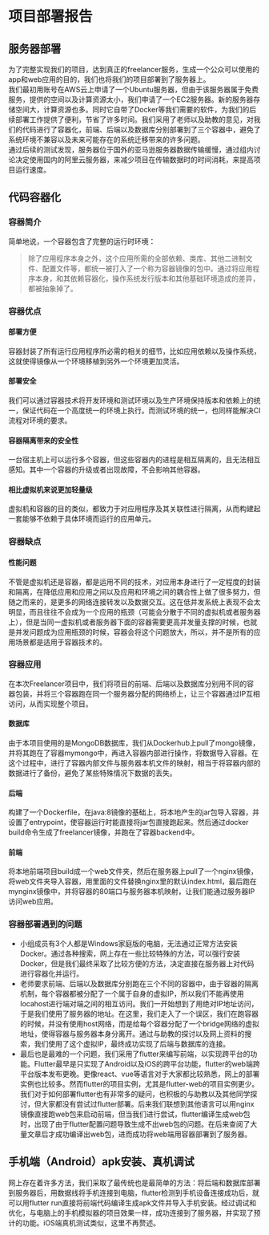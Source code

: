 # 项目部署报告

## 服务器部署
为了完整实现我们的项目，达到真正的freelancer服务，生成一个公众可以使用的app和web应用的目的，我们也将我们的项目部署到了服务器上。  
我们最初用账号在AWS云上申请了一个Ubuntu服务器，但由于该服务器属于免费服务，提供的空间以及计算资源太小，我们申请了一个EC2服务器。新的服务器存储空间大，计算资源也多。同时它自带了Docker等我们需要的软件，为我们的后续部署工作提供了便利，节省了许多时间。我们采用了老师以及助教的意见，对我们的代码进行了容器化，前端、后端以及数据库分别部署到了三个容器中，避免了系统环境不兼容以及未来可能存在的系统迁移带来的许多问题。  
通过后续的测试发现，服务器位于国外的亚马逊服务器数据传输缓慢，通过组内讨论决定使用国内的阿里云服务器，来减少项目在传输数据时的时间消耗，来提高项目运行速度。
## 代码容器化
### 容器简介
简单地说，一个容器包含了完整的运行时环境：
> 除了应用程序本身之外，这个应用所需的全部依赖、类库、其他二进制文件、配置文件等，都统一被打入了一个称为容器镜像的包中。通过将应用程序本身，和其依赖容器化，操作系统发行版本和其他基础环境造成的差异，都被抽象掉了。

### 容器优点
#### 部署方便
容器封装了所有运行应用程序所必需的相关的细节，比如应用依赖以及操作系统，这就使得镜像从一个环境移植到另外一个环境更加灵活。
#### 部署安全
我们可以通过容器技术将开发环境和测试环境以及生产环境保持版本和依赖上的统一，保证代码在一个高度统一的环境上执行。而测试环境的统一，也同样能解决CI流程对环境的要求。
#### 容器隔离带来的安全性
一台宿主机上可以运行多个容器，但这些容器内的进程是相互隔离的，且无法相互感知。其中一个容器的升级或者出现故障，不会影响其他容器。
#### 相比虚拟机来说更加轻量级
虚拟机和容器的目的类似，都致力于对应用程序及其关联性进行隔离，从而构建起一套能够不依赖于具体环境而运行的应用单元。
### 容器缺点
#### 性能问题
不管是虚拟机还是容器，都是运用不同的技术，对应用本身进行了一定程度的封装和隔离，在降低应用和应用之间以及应用和环境之间的耦合性上做了很多努力，但随之而来的，是更多的网络连接转发以及数据交互。这在低并发系统上表现不会太明显，而且往往不会成为一个应用的瓶颈（可能会分散于不同的虚拟机或者服务器上），但是当同一虚拟机或者服务器下面的容器需要更高并发量支撑的时候，也就是并发问题成为应用瓶颈的时候，容器会将这个问题放大，所以，并不是所有的应用场景都是适用于容器技术的。
### 容器应用
在本次Freelancer项目中，我们将项目的前端、后端以及数据库分别用不同的容器包装，并将三个容器跑在同一个服务器分配的网络桥上，让三个容器通过IP互相访问，从而实现整个项目。
#### 数据库
由于本项目使用的是MongoDB数据库，我们从Dockerhub上pull了mongo镜像，并将其跑在了容器mymongo中，再进入容器内部进行操作，将数据导入容器。在这个过程中，进行了容器内部文件与服务器本机文件的映射，相当于将容器内部的数据进行了备份，避免了某些特殊情况下数据的丢失。
#### 后端
构建了一个Dockerfile，在java:8镜像的基础上，将本地产生的jar包导入容器，并设置了entrypoint，使容器运行时能直接将jar包直接跑起来。然后通过docker build命令生成了freelancer镜像，并跑在了容器backend中。
#### 前端
将本地前端项目build成一个web文件夹，然后在服务器上pull了一个nginx镜像，将web文件夹导入容器，用里面的文件替换nginx里的默认index.html，最后跑在mynginx镜像中，并将容器的80端口与服务器本机映射，让我们能通过服务器IP访问web应用。
### 容器部署遇到的问题
+ 小组成员有3个人都是Windows家庭版的电脑，无法通过正常方法安装Docker。通过各种搜索，网上存在一些比较特殊的方法，可以强行安装Docker，但是我们最终采取了比较方便的方法，决定直接在服务器上对代码进行容器化并运行。
+ 老师要求前端、后端以及数据库分别跑在三个不同的容器中，由于容器的隔离机制，每个容器都被分配了一个属于自身的虚拟IP，所以我们不能再使用locahost进行端对端之间的相互访问。我们一开始想到了用绝对IP地址访问，于是我们使用了服务器的地址。在这里，我们走入了一个误区，我们在跑容器的时候，并没有使用host网络，而是给每个容器分配了一个bridge网络的虚拟地址，使得容器与服务器本身分离开。通过与助教的探讨以及网上资料的搜索，我们使用了这个虚拟IP，最终成功实现了后端与数据库的连接。
+ 最后也是最难的一个问题，我们采用了flutter来编写前端，以实现跨平台的功能。Flutter最早是只实现了Android以及iOS的跨平台功能，flutter的web端跨平台版本发布更晚。更像react、vue等语言对于大家都比较熟悉，网上的部署实例也比较多。然而flutter的项目实例，尤其是flutter-web的项目实例更少。我们对于如何部署flutter也有非常多的疑问，也积极的与助教以及其他同学探讨，但大家都没有尝试过flutter部署。后来我们联想到其他语言可以用nginx镜像直接跑web包来启动前端，但当我们进行尝试，flutter编译生成web包时，出现了由于flutter配置问题导致生成不出web包的问题。在后来查阅了大量文章后才成功编译出web包，进而成功将web端用容器部署到了服务器。
## 手机端（Android）apk安装、真机调试
网上存在着许多方法，我们采取了最传统也是最简单的方法：将后端和数据库部署到服务器后，用数据线将手机连接到电脑，flutter检测到手机设备连接成功后，就可以用flutter run直接将前端代码编译生成apk文件并导入手机安装。经过调试和优化，与电脑上的手机模拟器的项目效果一样，成功连接到了服务器，并实现了预计的功能。iOS端真机测试类似，这里不再赘述。
